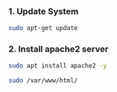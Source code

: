 ### 1. Update System 

```bash
sudo apt-get update
```
### 2. Install apache2 server

```bash
sudo apt install apache2 -y
```
```bash
sudo /var/www/html/
```
